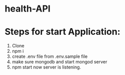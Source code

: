 # health-API
# Steps for start Application:
1. Clone 
2. npm i
3. create .env file from .env.sample file
4. make sure mongodb and start mongod server
5. npm start
now server is listening.




